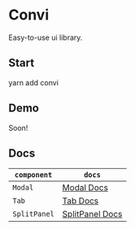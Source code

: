 # Convi
Easy-to-use ui library.

## Start
yarn add convi

## Demo
Soon!

## Docs
|`component`|`docs`|
|---|---|
|`Modal`|[Modal Docs](https://github.com/DoMyBestFor/convi/tree/master/src/docs/modal)
|`Tab`|[Tab Docs](https://github.com/DoMyBestFor/convi/tree/master/src/docs/tab)
|`SplitPanel`|[SplitPanel Docs](https://github.com/DoMyBestFor/convi/tree/master/src/docs/splitpanel)